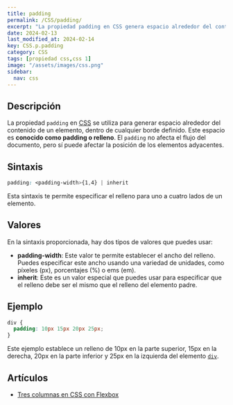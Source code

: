 ```yaml
---
title: padding
permalink: /CSS/padding/
excerpt: "La propiedad padding en CSS genera espacio alrededor del contenido de un elemento, conocido como relleno. Afecta la posición de elementos adyacentes. Ejemplo: div { padding: 10px 15px 20px 25px; }."
date: 2024-02-13
last_modified_at: 2024-02-14
key: CSS.p.padding
category: CSS
tags: [propiedad css,css 1]
image: "/assets/images/css.png"
sidebar:
  nav: css
---
```


## Descripción


La propiedad `padding` en [CSS](https://www.manualweb.net/css/) se utiliza para generar espacio alrededor del contenido de un elemento, dentro de cualquier borde definido. Este espacio es **conocido como padding o relleno**. El `padding` no afecta el flujo del documento, pero sí puede afectar la posición de los elementos adyacentes.


## Sintaxis


```css
padding: <padding-width>{1,4} | inherit
```


Esta sintaxis te permite especificar el relleno para uno a cuatro lados de un elemento.


## Valores


En la sintaxis proporcionada, hay dos tipos de valores que puedes usar:

- **padding-width**: Este valor te permite establecer el ancho del relleno. Puedes especificar este ancho usando una variedad de unidades, como píxeles (px), porcentajes (%) o ems (em).
- **inherit**: Este es un valor especial que puedes usar para especificar que el relleno debe ser el mismo que el relleno del elemento padre.

## Ejemplo


```css
div {
  padding: 10px 15px 20px 25px;
}

```


Este ejemplo establece un relleno de 10px en la parte superior, 15px en la derecha, 20px en la parte inferior y 25px en la izquierda del elemento [`div`](https://www.w3api.com/HTML/div/).


## Artículos

- [Tres columnas en CSS con Flexbox](https://lineadecodigo.com/css/tres-columnas-en-css-con-flexbox/)
